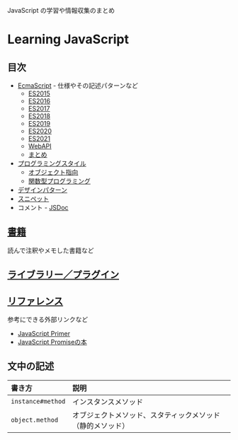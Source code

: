 JavaScript の学習や情報収集のまとめ
# Learning JavaScript
## 目次
- [EcmaScript](Specification/) - 仕様やその記述パターンなど
  - [ES2015](Specification/es2015/README.md)
  - [ES2016](Specification/es2016/README.md)
  - [ES2017](Specification/es2017/README.md)
  - [ES2018](Specification/es2018/README.md)
  - [ES2019](Specification/es2019/README.md)
  - [ES2020](Specification/es2020/README.md)
  - [ES2021](Specification/es2021/README.md)
  - [WebAPI](Specification/webapi/README.md)
  - [まとめ](Specification/patterns/README.md)
- [プログラミングスタイル](Programming-style/)
  - [オブジェクト指向](Programming-style/object-oriented-programming/)
  - [関数型プログラミング](Programming-style/functional-programming/)
- [デザインパターン](DesignPatterns/README.md)
- [スニペット](https://github.com/kesuiket/js-snippets)
- コメント - [JSDoc](https://jsdoc.app/)

## [書籍](Books/)
読んで注釈やメモした書籍など

## [ライブラリー／プラグイン](Libraries/)

## [リファレンス](References/)
参考にできる外部リンクなど
- [JavaScript Primer](https://jsprimer.net/)
- [JavaScript Promiseの本](https://azu.github.io/promises-book/)

## 文中の記述
|書き方|説明|
|:-|:-|
|`instance#method`|インスタンスメソッド|
|`object.method`|オブジェクトメソッド、スタティックメソッド（静的メソッド）|
